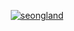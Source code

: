<p align="center"><a href="https://www.seongland.com"><img alt="seongland" src="./neon.gif" /></a></p>
